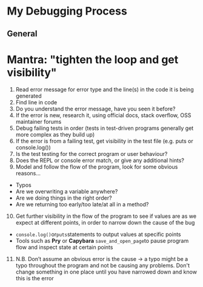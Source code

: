 # My Debugging Process
## General
# Mantra: "tighten the loop and get visibility"
1. Read error message for error type and the line(s) in the code it is being generated
2. Find line in code
3. Do you understand the error message, have you seen it before?
4. If the error is new, research it, using official docs, stack overflow, OSS maintainer forums
5. Debug failing tests in order (tests in test-driven programs generally get more complex as they build up)
6. If the error is from a failing test, get visibility in the test file (e.g. puts or console.log())
7. Is the test testing for the correct program or user behaviour?
8. Does the REPL or console error match, or give any additional hints?
9. Model and follow the flow of the program, look for some obvious reasons…
  * Typos
  * Are we overwriting a variable anywhere?
  * Are we doing things in the right order?
  * Are we returning too early/too late/at all in a method?
10. Get further visibility in the flow of the program to see if values are as we expect at different points, in order to narrow down the cause of the bug
  * ```console.log()```or```puts```statements to output values at specific points
  * Tools such as **Pry** or **Capybara** ```save_and_open_page```to pause program flow and inspect state at certain points
11. N.B. Don’t assume an obvious error is the cause -> a typo might be a typo throughout the program and not be causing any problems. Don't change something in one place until you have narrowed down and know this is the error
